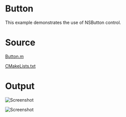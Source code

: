 # Button

This example demonstrates the use of NSButton control.

# Source

[Button.m](./Button.m)

[CMakeLists.txt](./CMakeLists.txt)

# Output

![Screenshot](../../../docs/Pictures/Button.png)

![Screenshot](../../../docs/Pictures/ButtonDark.png)
